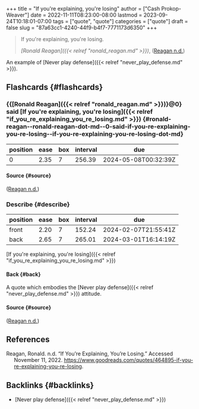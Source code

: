 +++
title = "If you're explaining, you're losing"
author = ["Cash Prokop-Weaver"]
date = 2022-11-11T08:23:00-08:00
lastmod = 2023-09-24T10:18:01-07:00
tags = ["quote", "quote"]
categories = ["quote"]
draft = false
slug = "87a63cc1-4240-44f9-b4f7-7771173d6350"
+++

> If you're explaining, you're losing.
>
> _[Ronald Reagan]({{< relref "ronald_reagan.md" >}})_, (<a href="#citeproc_bib_item_1">Reagan n.d.</a>)

An example of [Never play defense]({{< relref "never_play_defense.md" >}}).


## Flashcards {#flashcards}


### {{[Ronald Reagan]({{< relref "ronald_reagan.md" >}})}@0} said [If you're explaining, you're losing]({{< relref "if_you_re_explaining_you_re_losing.md" >}}) {#ronald-reagan--ronald-reagan-dot-md--0-said-if-you-re-explaining-you-re-losing--if-you-re-explaining-you-re-losing-dot-md}

| position | ease | box | interval | due                  |
|----------|------|-----|----------|----------------------|
| 0        | 2.35 | 7   | 256.39   | 2024-05-08T00:32:39Z |


#### Source {#source}

(<a href="#citeproc_bib_item_1">Reagan n.d.</a>)


### Describe {#describe}

| position | ease | box | interval | due                  |
|----------|------|-----|----------|----------------------|
| front    | 2.20 | 7   | 152.24   | 2024-02-07T21:55:41Z |
| back     | 2.65 | 7   | 265.01   | 2024-03-01T16:14:19Z |

[If you're explaining, you're losing]({{< relref "if_you_re_explaining_you_re_losing.md" >}})


#### Back {#back}

A quote which embodies the [Never play defense]({{< relref "never_play_defense.md" >}}) attitude.


#### Source {#source}

(<a href="#citeproc_bib_item_1">Reagan n.d.</a>)

## References

<style>.csl-entry{text-indent: -1.5em; margin-left: 1.5em;}</style><div class="csl-bib-body">
  <div class="csl-entry"><a id="citeproc_bib_item_1"></a>Reagan, Ronald. n.d. “If You’re Explaining, You’re Losing.” Accessed November 11, 2022. <a href="https://www.goodreads.com/quotes/464895-if-you-re-explaining-you-re-losing">https://www.goodreads.com/quotes/464895-if-you-re-explaining-you-re-losing</a>.</div>
</div>


## Backlinks {#backlinks}

-   [Never play defense]({{< relref "never_play_defense.md" >}})
